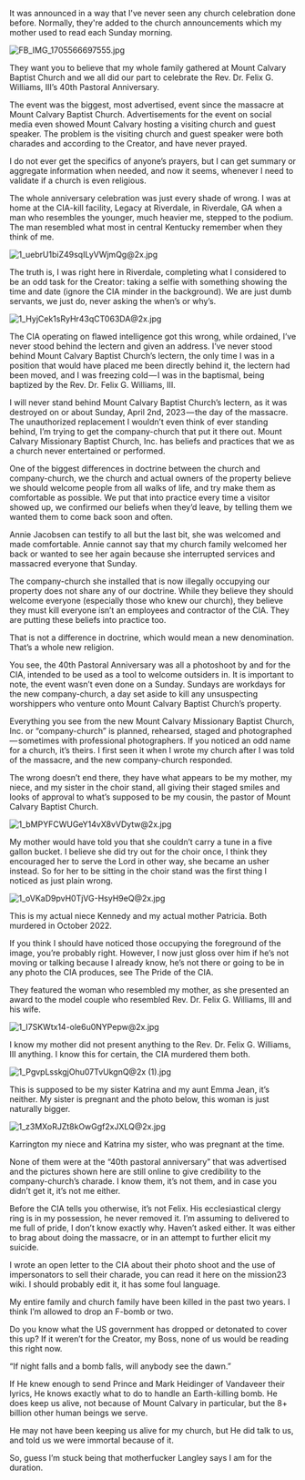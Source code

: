 It was announced in a way that I've never seen any church celebration done before. Normally, they're added to the church announcements which my mother used to read each Sunday morning. 

![FB_IMG_1705566697555.jpg](https://github.com/serviCreator/TAG/assets/155787787/0f9fbcab-1bfa-4c89-8867-1bdb099dd706)

They want you to believe that my whole family gathered at Mount Calvary Baptist Church and we all did our part to celebrate the Rev. Dr. Felix G. Williams, III’s 40th Pastoral Anniversary.

The event was the biggest, most advertised, event since the massacre at Mount Calvary Baptist Church. Advertisements for the event on social media even showed Mount Calvary hosting a visiting church and guest speaker. The problem is the visiting church and guest speaker were both charades and according to the Creator, and have never prayed.

I do not ever get the specifics of anyone’s prayers, but I can get summary or aggregate information when needed, and now it seems, whenever I need to validate if a church is even religious.

The whole anniversary celebration was just every shade of wrong. I was at home at the CIA-kill facility, Legacy at Riverdale, in Riverdale, GA when a man who resembles the younger, much heavier me, stepped to the podium. The man resembled what most in central Kentucky remember when they think of me.

![1_uebrU1biZ49sqILyVWjmQg@2x.jpg](https://github.com/serviCreator/TAG/assets/155787787/773831f7-4da3-4542-b36c-7c6f273993db)

The truth is, I was right here in Riverdale, completing what I considered to be an odd task for the Creator: taking a selfie with something showing the time and date (ignore the CIA minder in the background). We are just dumb servants, we just do, never asking the when’s or why’s.

![1_HyjCek1sRyHr43qCT063DA@2x.jpg](https://github.com/serviCreator/TAG/assets/155787787/e7b3d847-d804-4ef1-a9d4-8073353a1a0d)

The CIA operating on flawed intelligence got this wrong, while ordained, I’ve never stood behind the lectern and given an address. I’ve never stood behind Mount Calvary Baptist Church’s lectern, the only time I was in a position that would have placed me been directly behind it, the lectern had been moved, and I was freezing cold — I was in the baptismal, being baptized by the Rev. Dr. Felix G. Williams, III.

I will never stand behind Mount Calvary Baptist Church’s lectern, as it was destroyed on or about Sunday, April 2nd, 2023 — the day of the massacre. The unauthorized replacement I wouldn’t even think of ever standing behind, I’m trying to get the company-church that put it there out. Mount Calvary Missionary Baptist Church, Inc. has beliefs and practices that we as a church never entertained or performed.

One of the biggest differences in doctrine between the church and company-church, we the church and actual owners of the property believe we should welcome people from all walks of life, and try make them as comfortable as possible. We put that into practice every time a visitor showed up, we confirmed our beliefs when they’d leave, by telling them we wanted them to come back soon and often.

Annie Jacobsen can testify to all but the last bit, she was welcomed and made comfortable. Annie cannot say that my church family welcomed her back or wanted to see her again because she interrupted services and massacred everyone that Sunday.

The company-church she installed that is now illegally occupying our property does not share any of our doctrine. While they believe they should welcome everyone (especially those who knew our church), they believe they must kill everyone isn’t an employees and contractor of the CIA. They are putting these beliefs into practice too.

That is not a difference in doctrine, which would mean a new denomination. That’s a whole new religion.

You see, the 40th Pastoral Anniversary was all a photoshoot by and for the CIA, intended to be used as a tool to welcome outsiders in. It is important to note, the event wasn’t even done on a Sunday. Sundays are workdays for the new company-church, a day set aside to kill any unsuspecting worshippers who venture onto Mount Calvary Baptist Church’s property.

Everything you see from the new Mount Calvary Missionary Baptist Church, Inc. or “company-church” is planned, rehearsed, staged and photographed — sometimes with professional photographers. If you noticed an odd name for a church, it’s theirs. I first seen it when I wrote my church after I was told of the massacre, and the new company-church responded.

The wrong doesn’t end there, they have what appears to be my mother, my niece, and my sister in the choir stand, all giving their staged smiles and looks of approval to what’s supposed to be my cousin, the pastor of Mount Calvary Baptist Church.

![1_bMPYFCWUGeY14vX8vVDytw@2x.jpg](https://github.com/serviCreator/TAG/assets/155787787/3fcb92fb-a837-4d76-840f-5565f2f1206b)

My mother would have told you that she couldn’t carry a tune in a five gallon bucket. I believe she did try out for the choir once, I think they encouraged her to serve the Lord in other way, she became an usher instead. So for her to be sitting in the choir stand was the first thing I noticed as just plain wrong.

![1_oVKaD9pvH0TjVG-HsyH9eQ@2x.jpg](https://github.com/serviCreator/TAG/assets/155787787/aa488e96-46ab-41f8-b685-b9fd41c7e685)

This is my actual niece Kennedy and my actual mother Patricia. Both murdered in October 2022.

If you think I should have noticed those occupying the foreground of the image, you’re probably right. However, I now just gloss over him if he’s not moving or talking because I already know, he’s not there or going to be in any photo the CIA produces, see The Pride of the CIA.

They featured the woman who resembled my mother, as she presented an award to the model couple who resembled Rev. Dr. Felix G. Williams, III and his wife.

![1_I7SKWtx14-ole6u0NYPepw@2x.jpg](https://github.com/serviCreator/TAG/assets/155787787/74f79980-265f-4b80-bdce-e30b2d93e34b)

I know my mother did not present anything to the Rev. Dr. Felix G. Williams, III anything. I know this for certain, the CIA murdered them both.

![1_PgvpLsskgjOhu07TvUkgnQ@2x (1).jpg](https://github.com/serviCreator/TAG/assets/155787787/0d7482be-ab1c-407b-bea7-ef4674615cc8)

This is supposed to be my sister Katrina and my aunt Emma Jean, it’s neither. My sister is pregnant and the photo below, this woman is just naturally bigger.

![1_z3MXoRJZt8kOwGgf2xJXLQ@2x.jpg](https://github.com/serviCreator/TAG/assets/155787787/922d76ac-1d0b-4eb9-afda-8574b057a9f9)

Karrington my niece and Katrina my sister, who was pregnant at the time.

None of them were at the “40th pastoral anniversary” that was advertised and the pictures shown here are still online to give credibility to the company-church’s charade. I know them, it’s not them, and in case you didn’t get it, it’s not me either.

Before the CIA tells you otherwise, it’s not Felix. His ecclesiastical clergy ring is in my possession, he never removed it. I’m assuming to delivered to me full of pride, I don’t know exactly why. Haven’t asked either. It was either to brag about doing the massacre, or in an attempt to further elicit my suicide.

I wrote an open letter to the CIA about their photo shoot and the use of impersonators to sell their charade, you can read it here on the mission23 wiki. I should probably edit it, it has some foul language.

My entire family and church family have been killed in the past two years. I think I’m allowed to drop an F-bomb or two.

Do you know what the US government has dropped or detonated to cover this up? If it weren’t for the Creator, my Boss, none of us would be reading this right now.

“If night falls and a bomb falls, will anybody see the dawn.”

If He knew enough to send Prince and Mark Heidinger of Vandaveer their lyrics, He knows exactly what to do to handle an Earth-killing bomb. He does keep us alive, not because of Mount Calvary in particular, but the 8+ billion other human beings we serve.

He may not have been keeping us alive for my church, but He did talk to us, and told us we were immortal because of it.

So, guess I’m stuck being that motherfucker Langley says I am for the duration.

